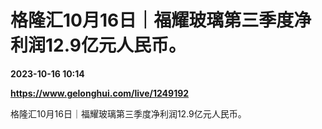 # 格隆汇10月16日｜福耀玻璃第三季度净利润12.9亿元人民币。

**2023-10-16 10:14**

**https://www.gelonghui.com/live/1249192**

格隆汇10月16日｜福耀玻璃第三季度净利润12.9亿元人民币。